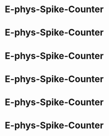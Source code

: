# E-phys-Spike-Counter
# E-phys-Spike-Counter
# E-phys-Spike-Counter
# E-phys-Spike-Counter
# E-phys-Spike-Counter
# E-phys-Spike-Counter

